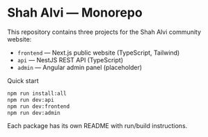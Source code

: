 # Shah Alvi — Monorepo

This repository contains three projects for the Shah Alvi community website:

- `frontend` — Next.js public website (TypeScript, Tailwind)
- `api` — NestJS REST API (TypeScript)
- `admin` — Angular admin panel (placeholder)

Quick start

```bash
npm run install:all
npm run dev:api
npm run dev:frontend
npm run dev:admin
```

Each package has its own README with run/build instructions.
